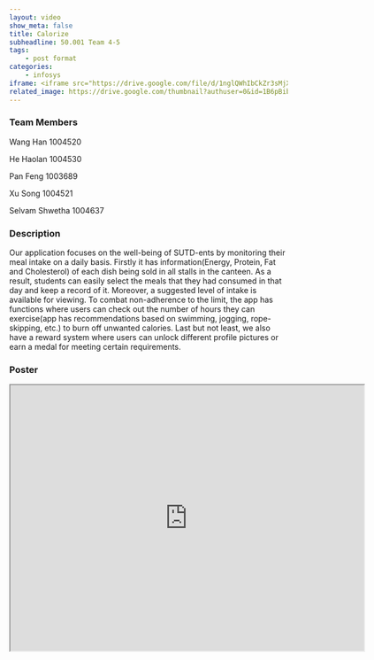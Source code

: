```yaml
---
layout: video
show_meta: false
title: Calorize
subheadline: 50.001 Team 4-5 
tags:
    - post format
categories:
    - infosys
iframe: <iframe src="https://drive.google.com/file/d/1nglQWhIbCkZr3sMjXrIOfwzC4UZ-CwMd/preview" width="320" height="240"></iframe>
related_image: https://drive.google.com/thumbnail?authuser=0&id=1B6pBibSSPEDc04PLak7tpaauJRWEZ9qs&sz=w300-h300-p-k-nu-iv1
---
```


### Team Members

Wang Han 1004520

He Haolan 1004530

Pan Feng 1003689

Xu Song 1004521

Selvam Shwetha 1004637  

### Description

Our application focuses on the well-being of SUTD-ents by monitoring their meal intake on a daily basis. Firstly it has information(Energy, Protein, Fat and Cholesterol) of each dish being sold in all stalls in the canteen. As a result, students can easily select the meals that they had consumed in that day and keep a record of it. Moreover, a suggested level of intake is available for viewing. To combat non-adherence to the limit, the app has functions where users can check out the number of hours they can exercise(app has recommendations based on swimming, jogging, rope-skipping, etc.) to burn off unwanted calories. Last but not least, we also have a reward system where users can unlock different profile pictures or earn a medal for meeting certain requirements.

### Poster

<iframe src="https://drive.google.com/file/d/1B6pBibSSPEDc04PLak7tpaauJRWEZ9qs/preview" width="640" height="480"></iframe>
